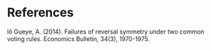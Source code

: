 # References

lô Gueye, A. (2014). Failures of reversal symmetry under two common voting rules. Economics Bulletin, 34(3), 1970-1975.